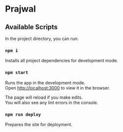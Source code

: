 # Prajwal

## Available Scripts

In the project directory, you can run:

### `npm i`

Installs all project dependencies for development mode.

### `npm start`

Runs the app in the development mode.\
Open [http://localhost:3000](http://localhost:3000) to view it in the browser.

The page will reload if you make edits.\
You will also see any lint errors in the console.

### `npm run deploy`

Prepares the site for deployment.
